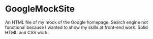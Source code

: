 # GoogleMockSite
An HTML file of my mock of the Google homepage. Search engine not functional because I wanted to show my skills at front-end work. Solid HTML and CSS work.
